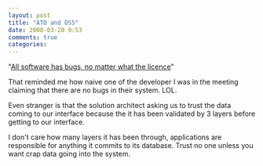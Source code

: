 ```yaml
---
layout: post
title: "ATO and OSS"
date: 2008-03-20 9:53
comments: true
categories: 
---
```


<p>"<a href="http://www.zdnet.com.au/news/software/soa/ATO-avoids-open-source-due-to-security-concerns/0,130061733,339286850,00.htm">All software has bugs, no matter what the licence</a>"</p>

<p>That reminded me how naive one of the developer I was in the meeting claiming that there are no bugs in their system. LOL.</p>

<p>Even stranger is that the solution architect asking us to trust the data coming to our interface because the it has been validated by 3 layers before getting to our interface.</p>

<p>I don't care how many layers it has been through, applications are responsible for anything it commits to its database. Trust no one unless you want crap data going into the system.</p>
